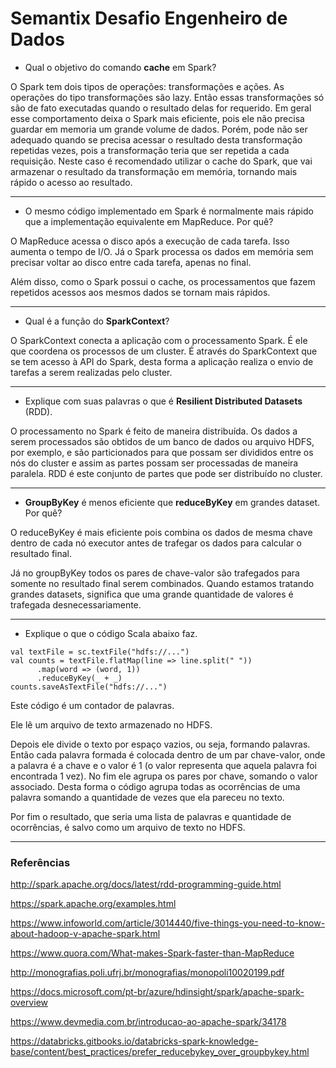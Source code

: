 # Semantix Desafio Engenheiro de Dados


* Qual o objetivo do comando **cache** em Spark?

O Spark tem dois tipos de operações: transformações e ações. As operações do tipo transformações são lazy. Então essas transformações só são de fato executadas quando o resultado delas for requerido. Em geral esse comportamento deixa o Spark mais eficiente, pois ele não precisa guardar em memoria um grande volume de dados. Porém, pode não ser adequado quando se precisa acessar o resultado desta transformação repetidas vezes, pois a transformação teria que ser repetida a cada requisição. Neste caso é recomendado utilizar o cache do Spark, que vai armazenar o resultado da transformação em memória, tornando mais rápido o acesso ao resultado. 


---

* O mesmo código implementado em Spark é normalmente mais rápido que a implementação equivalente em MapReduce. Por quê?

O MapReduce acessa o disco após a execução de cada tarefa. Isso aumenta o tempo de I/O. Já o Spark processa os dados em memória sem precisar voltar ao disco entre cada tarefa, apenas no final.

Além disso, como o Spark possui o cache, os processamentos que fazem repetidos acessos aos mesmos dados se tornam mais rápidos.  


---

* Qual é a função do **SparkContext**?

O SparkContext conecta a aplicação com o processamento Spark. É ele que coordena os processos de um cluster. É através do SparkContext que se tem acesso à API do Spark, desta forma a aplicação realiza o envio de tarefas a serem realizadas pelo cluster.


---

* Explique com suas palavras o que é **Resilient Distributed Datasets** (RDD).

O processamento no Spark é feito de maneira distribuída. Os dados a serem processados são obtidos de um banco de dados ou arquivo HDFS, por exemplo, e são particionados para que possam ser divididos entre os nós do cluster e assim as partes possam ser processadas de maneira paralela. RDD é este conjunto de partes que pode ser distribuído no cluster.


---

* **GroupByKey** é menos eficiente que **reduceByKey** em grandes dataset. Por quê?

O reduceByKey é mais eficiente pois combina os dados de mesma chave dentro de cada nó executor antes de trafegar os dados para calcular o resultado final. 

Já no groupByKey todos os pares de chave-valor são trafegados para somente no resultado final serem combinados. Quando estamos tratando grandes datasets, significa que uma grande quantidade de valores é trafegada desnecessariamente.


---

* Explique o que o código Scala abaixo faz.
```
val textFile = sc.textFile("hdfs://...")
val counts = textFile.flatMap(line => line.split(" "))
      .map(word => (word, 1))
      .reduceByKey(_ + _)
counts.saveAsTextFile("hdfs://...")
```

Este código é um contador de palavras.

Ele lê um arquivo de texto armazenado no HDFS. 

Depois ele divide o texto por espaço vazios, ou seja, formando palavras. Então cada palavra formada é colocada dentro de um par chave-valor, onde a palavra é a chave e o valor é 1 (o valor representa que aquela palavra foi encontrada 1 vez).  No fim ele agrupa os pares por chave, somando o valor associado. Desta forma o código agrupa todas as ocorrências de uma palavra somando a quantidade de vezes que ela pareceu no texto.

Por fim o resultado, que seria uma lista de palavras e quantidade de ocorrências, é salvo como um arquivo de texto no HDFS.


---

### Referências

http://spark.apache.org/docs/latest/rdd-programming-guide.html

https://spark.apache.org/examples.html

https://www.infoworld.com/article/3014440/five-things-you-need-to-know-about-hadoop-v-apache-spark.html

https://www.quora.com/What-makes-Spark-faster-than-MapReduce

http://monografias.poli.ufrj.br/monografias/monopoli10020199.pdf

https://docs.microsoft.com/pt-br/azure/hdinsight/spark/apache-spark-overview

https://www.devmedia.com.br/introducao-ao-apache-spark/34178

https://databricks.gitbooks.io/databricks-spark-knowledge-base/content/best_practices/prefer_reducebykey_over_groupbykey.html

